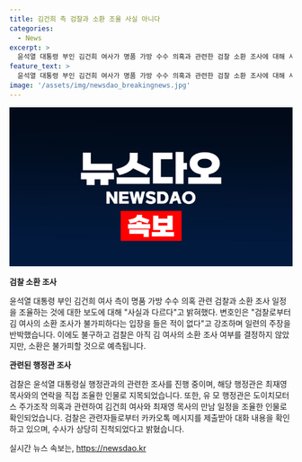 ```yaml
---
title: 김건희 측 검찰과 소환 조율 사실 아니다
categories:
  - News
excerpt: >
  윤석열 대통령 부인 김건희 여사가 명품 가방 수수 의혹과 관련한 검찰 소환 조사에 대해 사실과 다르다고 부인했다. 김 여사 측 변호인은 검찰로부터 소환 조사가 불가피하다는 입장을 들은 적이 없다며 강조했다. 또한, 유 모 대통령실 행정관이 조사 대상으로 도약해 소환 조사 여부에 대한 결정은 아직 내려지지 않았으나 불가피할 것이라는 예측이 나오고 있다. 관련하여 도이치모터스 주가조작 의혹도 함께 조사될 전망이다. (150자)
feature_text: >
  윤석열 대통령 부인 김건희 여사가 명품 가방 수수 의혹과 관련한 검찰 소환 조사에 대해 사실과 다르다고 부인했다. 김 여사 측 변호인은 검찰로부터 소환 조사가 불가피하다는 입장을 들은 적이 없다며 강조했다. 또한, 유 모 대통령실 행정관이 조사 대상으로 도약해 소환 조사 여부에 대한 결정은 아직 내려지지 않았으나 불가피할 것이라는 예측이 나오고 있다. 관련하여 도이치모터스 주가조작 의혹도 함께 조사될 전망이다. (150자)
image: '/assets/img/newsdao_breakingnews.jpg'
---
```


<p><img src="/assets/img/newsdao_breakingnews.jpg" alt="flaretime 속보" /></p>

<p><b>검찰 소환 조사</b></p>

<p data-ke-size="size16">윤석열 대통령 부인 김건희 여사 측이 명품 가방 수수 의혹 관련 검찰과 소환 조사 일정을 조율하는 것에 대한 보도에 대해 "사실과 다르다"고 밝혀했다. 변호인은 "검찰로부터 김 여사의 소환 조사가 불가피하다는 입장을 들은 적이 없다"고 강조하며 일련의 주장을 반박했습니다. 이에도 불구하고 검찰은 아직 김 여사의 소환 조사 여부를 결정하지 않았지만, 소환은 불가피할 것으로 예측됩니다.</p>

<p><b>관련된 행정관 조사</b></p>

<p data-ke-size="size16">검찰은 윤석열 대통령실 행정관과의 관련한 조사를 진행 중이며, 해당 행정관은 최재영 목사와의 연락을 직접 조율한 인물로 지목되었습니다. 또한, 유 모 행정관은 도이치모터스 주가조작 의혹과 관련하여 김건희 여사와 최재영 목사의 만남 일정을 조율한 인물로 확인되었습니다. 검찰은 관련자들로부터 카카오톡 메시지를 제출받아 대화 내용을 확인하고 있으며, 수사가 상당히 진척되었다고 밝혔습니다.</p>
실시간 뉴스 속보는, <a href="https://newsdao.kr" rel="dofollow">https://newsdao.kr</a>


